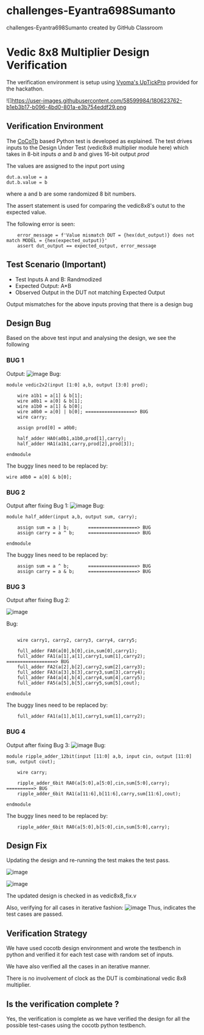 # challenges-Eyantra698Sumanto
challenges-Eyantra698Sumanto created by GitHub Classroom
# Vedic 8x8 Multiplier Design Verification

The verification environment is setup using [Vyoma's UpTickPro](https://vyomasystems.com) provided for the hackathon.

![]https://user-images.githubusercontent.com/58599984/180623762-b1eb3b17-b096-4bd0-801a-e3b754eddf29.png

## Verification Environment

The [CoCoTb](https://www.cocotb.org/) based Python test is developed as explained. The test drives inputs to the Design Under Test (vedic8x8 multiplier module here) which takes in 8-bit inputs *a* and *b* and gives 16-bit output *prod*

The values are assigned to the input port using 
```
dut.a.value = a
dut.b.value = b
```
where a and b are some randomized 8 bit numbers.

The assert statement is used for comparing the vedic8x8's outut to the expected value.

The following error is seen:
```
    error_message = f'Value mismatch DUT = {hex(dut_output)} does not match MODEL = {hex(expected_output)}'
    assert dut_output == expected_output, error_message
```
## Test Scenario **(Important)**
- Test Inputs A and B: Randmodized
- Expected Output: A*B
- Observed Output in the DUT not matching Expected Output

Output mismatches for the above inputs proving that there is a design bug

## Design Bug
Based on the above test input and analysing the design, we see the following
### BUG 1
Output: 
![image](https://user-images.githubusercontent.com/58599984/180625131-4dd4810b-b565-4ae6-aeeb-3cd0afc039a9.png)
Bug:
```
module vedic2x2(input [1:0] a,b, output [3:0] prod);

	wire a1b1 = a[1] & b[1];
	wire a0b1 = a[0] & b[1];
	wire a1b0 = a[1] & b[0];
	wire a0b0 = a[0] | b[0]; ==================> BUG
	wire carry;
	
	assign prod[0] = a0b0;

	half_adder HA0(a0b1,a1b0,prod[1],carry);
	half_adder HA1(a1b1,carry,prod[2],prod[3]);

endmodule
```
The buggy lines need to be replaced by:
```
wire a0b0 = a[0] & b[0];
  ```
### BUG 2
Output after fixing Bug 1:
![image](https://user-images.githubusercontent.com/58599984/180625172-795e12e8-3a0b-4900-b3c6-5c6bc05b1d14.png)
Bug:
```
module half_adder(input a,b, output sum, carry);

	assign sum = a | b;       ==================> BUG
	assign carry = a ^ b;     ==================> BUG

endmodule
```
The buggy lines need to be replaced by:
```
	assign sum = a ^ b;       ==================> BUG
	assign carry = a & b;     ==================> BUG
  ```
### BUG 3
Output after fixing Bug 2:

![image](https://user-images.githubusercontent.com/58599984/180625193-f08d9261-2d34-46e9-809d-258c35e0896d.png)

Bug:
```module ripple_adder_6bit(input [5:0] a,b, input cin, output [5:0] sum, output cout);

	wire carry1, carry2, carry3, carry4, carry5;

	full_adder FA0(a[0],b[0],cin,sum[0],carry1);
	full_adder FA1(a[1],a[1],carry1,sum[1],carry2); ==================> BUG
	full_adder FA2(a[2],b[2],carry2,sum[2],carry3);
	full_adder FA3(a[3],b[3],carry3,sum[3],carry4);
	full_adder FA4(a[4],b[4],carry4,sum[4],carry5);
	full_adder FA5(a[5],b[5],carry5,sum[5],cout);

endmodule
```
The buggy lines need to be replaced by:
```
	full_adder FA1(a[1],b[1],carry1,sum[1],carry2);
  ```
### BUG 4
Output after fixing Bug 3:
![image](https://user-images.githubusercontent.com/58599984/180625247-b018dfdf-5205-4184-b02f-747bfcd4b829.png)
Bug:
```
module ripple_adder_12bit(input [11:0] a,b, input cin, output [11:0] sum, output cout);

	wire carry;

	ripple_adder_6bit RA0(a[5:0],a[5:0],cin,sum[5:0],carry); ==========> BUG
	ripple_adder_6bit RA1(a[11:6],b[11:6],carry,sum[11:6],cout);

endmodule
```
The buggy lines need to be replaced by:
```
	ripple_adder_6bit RA0(a[5:0],b[5:0],cin,sum[5:0],carry);
  ```
## Design Fix
Updating the design and re-running the test makes the test pass.

![image](https://user-images.githubusercontent.com/58599984/180625392-ff313990-0fce-40b9-8a64-74b8acec95f6.png)


![image](https://user-images.githubusercontent.com/58599984/180625405-747ea95d-510a-40ba-bd25-e2a3d2e683c2.png)

The updated design is checked in as vedic8x8_fix.v

Also, verifying for all cases in iterative fashion:
![image](https://user-images.githubusercontent.com/58599984/180625462-1d7c7a5b-08b7-485d-b342-ff55492f4545.png)
Thus, indicates the test cases are passed.

## Verification Strategy
We have used cocotb design environment and wrote the testbench in python and verified it for each test case with random set of inputs.

We have also verified all the cases in an iterative manner.

There is  no involvement of clock as the DUT is combinational vedic 8x8 multiplier.
## Is the verification complete ?
Yes, the verification is complete as we have verified the design for all the possible test-cases using the cocotb python testbench.
